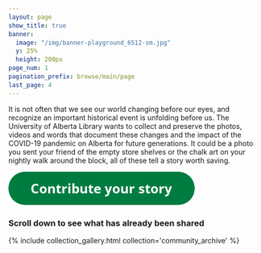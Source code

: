 ```yaml
---
layout: page
show_title: true
banner:
  image: "/img/banner-playground_6512-sm.jpg"
  y: 25%
  height: 200px
page_num: 1
pagination_prefix: browse/main/page
last_page: 4
---
```


It is not often that we see our world changing before our eyes, and recognize an important historical event is unfolding before us. The University of Alberta Library wants to collect and preserve the photos, videos and words that document these changes and the impact of the COVID-19 pandemic on Alberta for future generations. It could be a photo you sent your friend of the empty store shelves or the chalk art on your nightly walk around the block, all of these tell a story worth saving.

<a href="https://forms.gle/X2KGaEPSj9VYGPEo8"><img src="img/button_contribute-your-story.png" alt="Contribute your story here"></a>
### Scroll down to see what has already been shared
{% include collection_gallery.html collection='community_archive' %}
